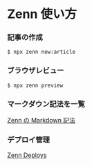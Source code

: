 # Zenn 使い方

### 記事の作成

`$ npx zenn new:article`

### ブラウザレビュー

`$ npx zenn preview`

### マークダウン記法を一覧

[Zenn の Markdown 記法](https://zenn.dev/zenn/articles/markdown-guide)

### デプロイ管理

[Zenn Deploys](https://zenn.dev/dashboard/deploys)
